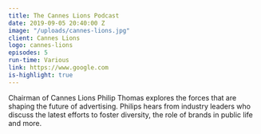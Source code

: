 ```yaml
---
title: The Cannes Lions Podcast
date: 2019-09-05 20:40:00 Z
image: "/uploads/cannes-lions.jpg"
client: Cannes Lions
logo: cannes-lions
episodes: 5
run-time: Various
link: https://www.google.com
is-highlight: true
---
```


Chairman of Cannes Lions Philip Thomas explores the forces that are shaping the future of advertising. Philips hears from industry leaders who discuss the latest efforts to foster diversity, the role of brands in public life and more.